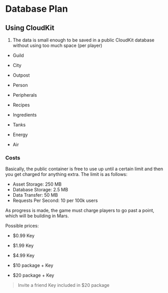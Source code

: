 #  Database Plan

## Using CloudKit

1. The data is small enough to be saved in a public CloudKit database without using too much space (per player)

- Guild
- City
- Outpost

- Person
- Peripherals
- Recipes
- Ingredients
- Tanks
- Energy
- Air

### Costs
Basically, the public container is free to use up until a certain limit and then you get charged for anything extra. The limit is as follows:

- Asset Storage: 250 MB
- Database Storage: 2.5 MB
- Data Transfer: 50 MB
- Requests Per Second: 10 per 100k users

As progress is made, the game must charge players to go past a point, which will be building in Mars.

Possible prices:

- $0.99 Key
- $1.99 Key
- $4.99 Key

- $10 package + Key
- $20 package + Key

>  Invite a friend Key included in $20 package
